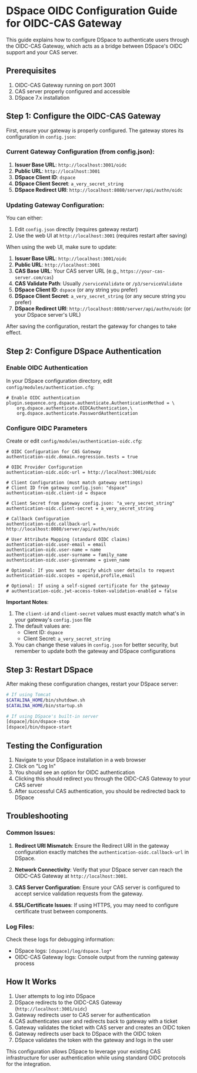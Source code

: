 # DSpace OIDC Configuration Guide for OIDC-CAS Gateway

This guide explains how to configure DSpace to authenticate users through the OIDC-CAS Gateway, which acts as a bridge between DSpace's OIDC support and your CAS server.

## Prerequisites

1. OIDC-CAS Gateway running on port 3001
2. CAS server properly configured and accessible
3. DSpace 7.x installation

## Step 1: Configure the OIDC-CAS Gateway

First, ensure your gateway is properly configured. The gateway stores its configuration in `config.json`:

### Current Gateway Configuration (from config.json):

1. **Issuer Base URL**: `http://localhost:3001/oidc`
2. **Public URL**: `http://localhost:3001`
3. **DSpace Client ID**: `dspace`
4. **DSpace Client Secret**: `a_very_secret_string`
5. **DSpace Redirect URI**: `http://localhost:8080/server/api/authn/oidc`

### Updating Gateway Configuration:

You can either:
1. Edit `config.json` directly (requires gateway restart)
2. Use the web UI at `http://localhost:3001` (requires restart after saving)

When using the web UI, make sure to update:
1. **Issuer Base URL**: `http://localhost:3001/oidc`
2. **Public URL**: `http://localhost:3001`
3. **CAS Base URL**: Your CAS server URL (e.g., `https://your-cas-server.com/cas`)
4. **CAS Validate Path**: Usually `/serviceValidate` or `/p3/serviceValidate`
5. **DSpace Client ID**: `dspace` (or any string you prefer)
6. **DSpace Client Secret**: `a_very_secret_string` (or any secure string you prefer)
7. **DSpace Redirect URI**: `http://localhost:8080/server/api/authn/oidc` (or your DSpace server's URL)

After saving the configuration, restart the gateway for changes to take effect.

## Step 2: Configure DSpace Authentication

### Enable OIDC Authentication

In your DSpace configuration directory, edit `config/modules/authentication.cfg`:

```properties
# Enable OIDC authentication
plugin.sequence.org.dspace.authenticate.AuthenticationMethod = \
    org.dspace.authenticate.OIDCAuthentication,\
    org.dspace.authenticate.PasswordAuthentication
```

### Configure OIDC Parameters

Create or edit `config/modules/authentication-oidc.cfg`:

```properties
# OIDC Configuration for CAS Gateway
authentication-oidc.domain.regression.tests = true

# OIDC Provider Configuration
authentication-oidc.oidc-url = http://localhost:3001/oidc

# Client Configuration (must match gateway settings)
# Client ID from gateway config.json: "dspace"
authentication-oidc.client-id = dspace

# Client Secret from gateway config.json: "a_very_secret_string"
authentication-oidc.client-secret = a_very_secret_string

# Callback Configuration
authentication-oidc.callback-url = http://localhost:8080/server/api/authn/oidc

# User Attribute Mapping (standard OIDC claims)
authentication-oidc.user-email = email
authentication-oidc.user-name = name
authentication-oidc.user-surname = family_name
authentication-oidc.user-givenname = given_name

# Optional: If you want to specify which user details to request
authentication-oidc.scopes = openid,profile,email

# Optional: If using a self-signed certificate for the gateway
# authentication-oidc.jwt-access-token-validation-enabled = false
```

**Important Notes**:
1. The `client-id` and `client-secret` values must exactly match what's in your gateway's `config.json` file
2. The default values are:
   - Client ID: `dspace`
   - Client Secret: `a_very_secret_string`
3. You can change these values in `config.json` for better security, but remember to update both the gateway and DSpace configurations

## Step 3: Restart DSpace

After making these configuration changes, restart your DSpace server:

```bash
# If using Tomcat
$CATALINA_HOME/bin/shutdown.sh
$CATALINA_HOME/bin/startup.sh

# If using DSpace's built-in server
[dspace]/bin/dspace-stop
[dspace]/bin/dspace-start
```

## Testing the Configuration

1. Navigate to your DSpace installation in a web browser
2. Click on "Log In" 
3. You should see an option for OIDC authentication
4. Clicking this should redirect you through the OIDC-CAS Gateway to your CAS server
5. After successful CAS authentication, you should be redirected back to DSpace

## Troubleshooting

### Common Issues:

1. **Redirect URI Mismatch**: Ensure the Redirect URI in the gateway configuration exactly matches the `authentication-oidc.callback-url` in DSpace.

2. **Network Connectivity**: Verify that your DSpace server can reach the OIDC-CAS Gateway at `http://localhost:3001`.

3. **CAS Server Configuration**: Ensure your CAS server is configured to accept service validation requests from the gateway.

4. **SSL/Certificate Issues**: If using HTTPS, you may need to configure certificate trust between components.

### Log Files:

Check these logs for debugging information:
- DSpace logs: `[dspace]/log/dspace.log*`
- OIDC-CAS Gateway logs: Console output from the running gateway process

## How It Works

1. User attempts to log into DSpace
2. DSpace redirects to the OIDC-CAS Gateway (`http://localhost:3001/oidc`)
3. Gateway redirects user to CAS server for authentication
4. CAS authenticates user and redirects back to gateway with a ticket
5. Gateway validates the ticket with CAS server and creates an OIDC token
6. Gateway redirects user back to DSpace with the OIDC token
7. DSpace validates the token with the gateway and logs in the user

This configuration allows DSpace to leverage your existing CAS infrastructure for user authentication while using standard OIDC protocols for the integration.